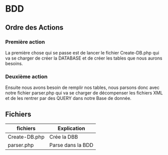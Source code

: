 # BDD
## Ordre des Actions
### Première action
La première chose qui se passe est de lancer le fichier Create-DB.php qui va se charger de créer la DATABASE et de créer les tables que nous aurons besoins.

### Deuxième action
Ensuite nous avons besoin de remplir nos tables, nous parsons donc avec notre fichier parser.php qui va se charger de décompenser les fichiers XML et de les rentrer par des QUERY dans notre Base de donnée.

## Fichiers
fichiers 		|	Explication
--------------	|------------------
Create-DB.php 	|Crée la DBB
parser.php 		|Parse dans la BDD